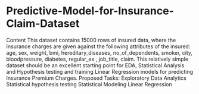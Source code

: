 # Predictive-Model-for-Insurance-Claim-Dataset
Content This dataset contains 15000 rows of insured data, where the Insurance charges are given against the following attributes of the insured: age, sex, weight, bmi, hereditary_diseases, no_of_dependents, smoker, city, bloodpressure, diabetes, regular_ex , job_title, claim.  This relatively simple dataset should be an excellent starting point for EDA, Statistical Analysis and Hypothesis testing and training Linear Regression models for predicting Insurance Premium Charges.  Proposed Tasks:  Exploratory Data Analytics Statistical hypothesis testing Statistical Modeling Linear Regression
